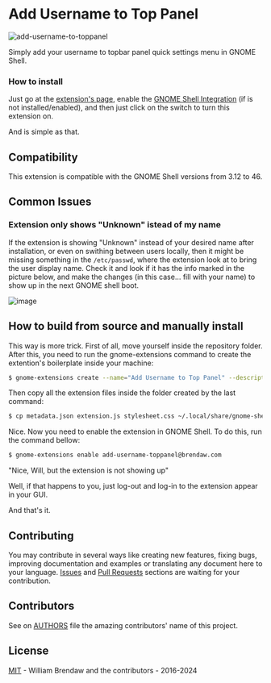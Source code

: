 # Add Username to Top Panel

![add-username-to-toppanel](https://extensions.gnome.org/extension-data/screenshots/screenshot_1108_zJTOY5M.png)

Simply add your username to topbar panel quick settings menu in GNOME Shell.

### How to install

Just go at the [extension's page](https://extensions.gnome.org/extension/1108/add-username-to-top-panel/), enable the [GNOME Shell Integration](https://wiki.gnome.org/Projects/GnomeShellIntegrationForChrome) (if is not installed/enabled), and then just click on the switch to turn this extension on.

And is simple as that.

## Compatibility

This extension is compatible with the GNOME Shell versions from 3.12 to 46.

## Common Issues

### Extension only shows "Unknown" istead of my name

If the extension is showing "Unknown" instead of your desired name after installation, or even on swithing between users locally, then it might be missing something in the `/etc/passwd`, where the extension look at to bring the user display name. Check it and look if it has the info marked in the picture below, and make the changes (in this case... fill with your name) to show up in the next GNOME shell boot.

![image](https://user-images.githubusercontent.com/3674847/210005925-bd7c1aab-5d05-4650-987f-869fda41e8a6.png)

## How to build from source and manually install

This way is more trick. First of all, move yourself inside the repository folder. After this, you need to run the gnome-extensions command to create the extention's boilerplate inside your machine:

``` bash
$ gnome-extensions create --name="Add Username to Top Panel" --description="Simply add your username to topbar panel quick settings menu" --uuid="add-username-toppanel@brendaw.com"
```

Then copy all the extension files inside the folder created by the last command:

``` bash
$ cp metadata.json extension.js stylesheet.css ~/.local/share/gnome-shell/extensions/add-username-toppanel@brendaw.com`
```

Nice. Now you need to enable the extension in GNOME Shell. To do this, run the command bellow:

``` bash
$ gnome-extensions enable add-username-toppanel@brendaw.com
```

"Nice, Will, but the extension is not showing up"

Well, if that happens to you, just log-out and log-in to the extension appear in your GUI.

And that's it.

## Contributing

You may contribute in several ways like creating new features, fixing bugs, improving documentation and examples or translating any document here to your language. [Issues](https://github.com/brendaw/add-username-toppanel/issues) and [Pull Requests](https://github.com/brendaw/add-username-toppanel/pulls) sections are waiting for your contribution.

## Contributors

See on [AUTHORS](AUTHORS.md) file the amazing contributors' name of this project.

## License

[MIT](LICENSE) - William Brendaw and the contributors - 2016-2024
